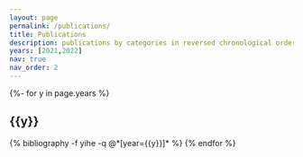 ```yaml
---
layout: page
permalink: /publications/
title: Publications
description: publications by categories in reversed chronological order. generated by jekyll-scholar.
years: [2021,2022]
nav: true
nav_order: 2
---
```

<!-- _pages/publications.md -->
<div class="publications">

{%- for y in page.years %}
  <h2 class="year">{{y}}</h2>
  {% bibliography -f yihe -q @*[year={{y}}]* %}
{% endfor %}

</div>
